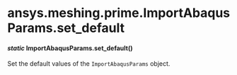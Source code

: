 # ansys.meshing.prime.ImportAbaqusParams.set_default



#### *static* ImportAbaqusParams.set_default()

Set the default values of the `ImportAbaqusParams` object.

<!-- !! processed by numpydoc !! -->
